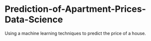 # Prediction-of-Apartment-Prices-Data-Science
Using a machine learning techniques to predict the price of a house.
